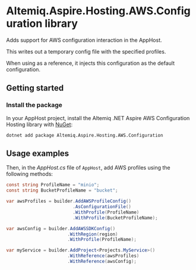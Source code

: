 # Altemiq.Aspire.Hosting.AWS.Configuration library

Adds support for AWS configuration interaction in the AppHost.

This writes out a temporary config file with the specified profiles.

When using as a reference, it injects this configuration as the default configuration.

## Getting started

### Install the package

In your AppHost project, install the Altemiq .NET Aspire AWS Configuration Hosting library with [NuGet](https://www.nuget.org):

```dotnetcli
dotnet add package Altemiq.Aspire.Hosting.AWS.Configuration
```

## Usage examples

Then, in the _AppHost.cs_ file of `AppHost`, add AWS profiles using the following methods:

```csharp
const string ProfileName = "minio";
const string BucketProfileName = "bucket";

var awsProfiles = builder.AddAWSProfileConfig()
                         .AsConfigurationFile()
                         .WithProfile(ProfileName)
                         .WithProfile(BucketProfileName);

var awsConfig = builder.AddAWSSDKConfig()
                       .WithRegion(region)
                       .WithProfile(ProfileName);

var myService = builder.AddProject<Projects.MyService>()
                       .WithReference(awsProfiles)
                       .WithReference(awsConfig);
```